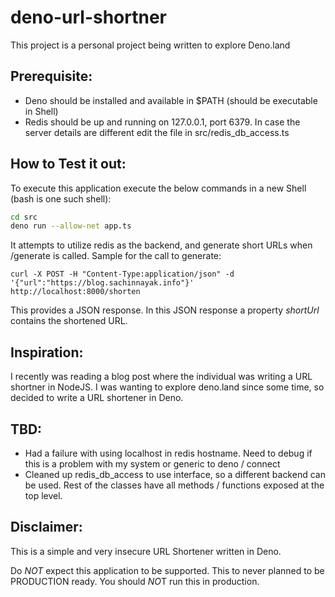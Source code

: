 # deno-url-shortner
This project is a personal project being written to explore Deno.land

## Prerequisite:
- Deno should be installed and available in $PATH (should be executable in Shell)
- Redis should be up and running on 127.0.0.1, port 6379. In case the server details are different edit the file in src/redis_db_access.ts


## How to Test it out:
To execute this application execute the below commands in a new Shell (bash is one such shell):
```bash
cd src
deno run --allow-net app.ts
```

It attempts to utilize redis as the backend, and generate short URLs when /generate is called. Sample for the call to generate:

```curl
curl -X POST -H "Content-Type:application/json" -d '{"url":"https://blog.sachinnayak.info"}' http://localhost:8000/shorten
```

This provides a JSON response. In this JSON response a property *shortUrl* contains the shortened URL.

## Inspiration:
I recently was reading a blog post where the individual was writing a URL shortner in NodeJS. I was wanting to explore deno.land since some time, so decided to write a URL shortener in Deno.

## TBD:
- Had a failure with using localhost in redis hostname. Need to debug if this is a problem with my system or generic to deno / connect
- Cleaned up redis_db_access to use interface, so a different backend can be used. Rest of the classes have all methods / functions exposed at the top level.

## Disclaimer:
This is a simple and very insecure URL Shortener written in Deno.

Do *NOT* expect this application to be supported. This to never planned to be PRODUCTION ready. You should *NO*T run this in production. 

